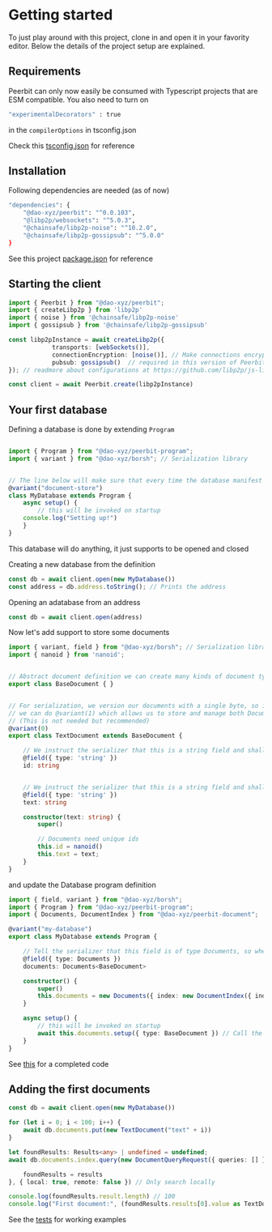 # Getting started
To just play around with this project, clone in and open it in your favority editor. 
Below the details of the project setup are explained.

## Requirements
Peerbit can only now easily be consumed with Typescript projects that are ESM compatible. You also need to turn on 

```sh
"experimentalDecorators" : true
```
in the `compilerOptions` in tsconfig.json

Check this [tsconfig.json](./tsconfig.json) for reference

## Installation
Following dependencies are needed (as of now)

```sh
"dependencies": {
	"@dao-xyz/peerbit": "^0.0.103",
	"@libp2p/websockets": "^5.0.3",
	"@chainsafe/libp2p-noise": "^10.2.0",
	"@chainsafe/libp2p-gossipsub": "^5.0.0"
}
```

See this project [package.json](./package.json) for reference

## Starting the client 
```typescript 
import { Peerbit } from "@dao-xyz/peerbit";
import { createLibp2p } from 'libp2p'
import { noise } from '@chainsafe/libp2p-noise'
import { gossipsub } from '@chainsafe/libp2p-gossipsub'

const libp2pInstance = await createLibp2p({
			transports: [webSockets()],
			connectionEncryption: [noise()], // Make connections encrypted
			pubsub: gossipsub()  // required in this version of Peerbit, but will not in the future
}); // readmore about configurations at https://github.com/libp2p/js-libp2p

const client = await Peerbit.create(libp2pInstance)
```

## Your first database
Defining a database is done by extending ```Program```

```typescript

import { Program } from "@dao-xyz/peerbit-program";
import { variant } from "@dao-xyz/borsh"; // Serialization library


// The line below will make sure that every time the database manifest gets seriaized, "document-store" will prefix the serialized bytes (in UTF-8 encoding) so that peers who open the database (who recieve the database manifest in serialized bytes) can decode into this particular class. 
@variant("document-store") 
class MyDatabase extends Program {
    async setup() {
        // this will be invoked on startup
	console.log("Setting up!")
    }
}

```

This database will do anything, it just supports to be opened and closed 

Creating a new database from the definition
```typescript
const db = await client.open(new MyDatabase())
const address = db.address.toString(); // Prints the address
```

Opening an adatabase from an address
```typescript 
const db = await client.open(address)
```


Now let's add support to store some documents


```typescript
import { variant, field } from "@dao-xyz/borsh"; // Serialization library
import { nanoid } from 'nanoid';


// Abstract document definition we can create many kinds of document types from
export class BaseDocument { }


// For serialization, we version our documents with a single byte, so in the future, if we want to upgrade our document definition
// we can do @variant(1) which allows us to store and manage both Documents of type variant 0 and variant 1 in our Document database
// (This is not needed but recommended)
@variant(0)
export class TextDocument extends BaseDocument {

	// We instruct the serializer that this is a string field and shall be serialized when we save documents
	@field({ type: 'string' })
	id: string 


	// We instruct the serializer that this is a string field and shall be serialized when we save documents
	@field({ type: 'string' }) 
	text: string

	constructor(text: string) {
		super()

		// Documents need unique ids
		this.id = nanoid()
		this.text = text;
	}
}
```

and update the Database program definition

```typescript
import { field, variant } from "@dao-xyz/borsh";
import { Program } from "@dao-xyz/peerbit-program";
import { Documents, DocumentIndex } from "@dao-xyz/peerbit-document";

@variant("my-database")
export class MyDatabase extends Program {

	// Tell the serializer that this field is of type Documents, so when other peers open this database they know exactly how to intepret this field
	@field({ type: Documents })
	documents: Documents<BaseDocument>

	constructor() {
		super()
		this.documents = new Documents({ index: new DocumentIndex({ indexBy: 'id' }) }) // Construct the document store
	}

	async setup() {
		// this will be invoked on startup
		await this.documents.setup({ type: BaseDocument }) // Call the setup function on this.documents 
	}
}

```

See [this](./src/index.ts) for a completed code



## Adding the first documents
```typescript 
const db = await client.open(new MyDatabase())

for (let i = 0; i < 100; i++) {
	await db.documents.put(new TextDocument("text" + i))
}

let foundResults: Results<any> | undefined = undefined;
await db.documents.index.query(new DocumentQueryRequest({ queries: [] }), (results, from) => {

	foundResults = results
}, { local: true, remote: false }) // Only search locally

console.log(foundResults.result.length) // 100
console.log("First document:", (foundResults.results[0].value as TextDocument).text)
```

See the [tests](./src/index.test.ts) for working examples
